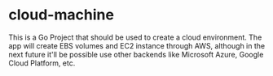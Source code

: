 # cloud-machine
This is a Go Project that should be used to create a cloud environment. The app will create EBS volumes and EC2 instance through AWS, although in the next future it'll be possible use other backends like Microsoft Azure, Google Cloud Platform, etc.
